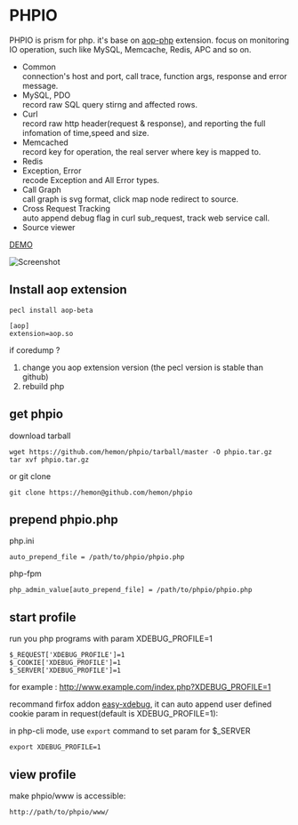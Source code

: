 # PHPIO
PHPIO is prism for php. it's base on [aop-php](http://aop-php.github.com) extension. focus on monitoring IO operation, such like MySQL, Memcache, Redis, APC and so on.

* Common  
connection's host and port, call trace, function args, response and error message.
* MySQL, PDO    
record raw SQL query stirng and affected rows.
* Curl  
record raw http header(request & response), and reporting the full infomation of time,speed and size.
* Memcached  
record key for operation, the real server where key is mapped to.
* Redis
* Exception, Error  
recode Exception and All Error types.
* Call Graph  
call graph is svg format, click map node redirect to source.
* Cross Request Tracking  
auto append debug flag in curl sub_request, track web service call. 
* Source viewer  

[DEMO](http://hemon.github.io/phpio/demo/index.html)

![Screenshot](//raw.github.com/hemon/phpio/master/www/img/screenshot.png)

## Install aop extension
```
pecl install aop-beta
```
```
[aop]  
extension=aop.so 
```
if coredump ?  
1. change you aop extension version (the pecl version is stable than github)  
2. rebuild php

## get phpio   
download tarball  
```
wget https://github.com/hemon/phpio/tarball/master -O phpio.tar.gz  
tar xvf phpio.tar.gz  
```
or git clone   
```
git clone https://hemon@github.com/hemon/phpio
```

## prepend phpio.php   
php.ini  
```
auto_prepend_file = /path/to/phpio/phpio.php  
```
php-fpm  
```
php_admin_value[auto_prepend_file] = /path/to/phpio/phpio.php
```

## start profile
run you php programs with param XDEBUG_PROFILE=1  
```
$_REQUEST['XDEBUG_PROFILE']=1  
$_COOKIE['XDEBUG_PROFILE']=1  
$_SERVER['XDEBUG_PROFILE']=1  
```

for example : 
http://www.example.com/index.php?XDEBUG_PROFILE=1 

recommand firfox addon [easy-xdebug](https://addons.mozilla.org/firefox/addon/easy-xdebug-with-moveable-/), it can auto append user defined cookie param in request(default is XDEBUG_PROFILE=1): 


in php-cli mode, use `export` command to set param for $_SERVER 
```
export XDEBUG_PROFILE=1
```

## view profile
make phpio/www is accessible:  
```
http://path/to/phpio/www/  
```
